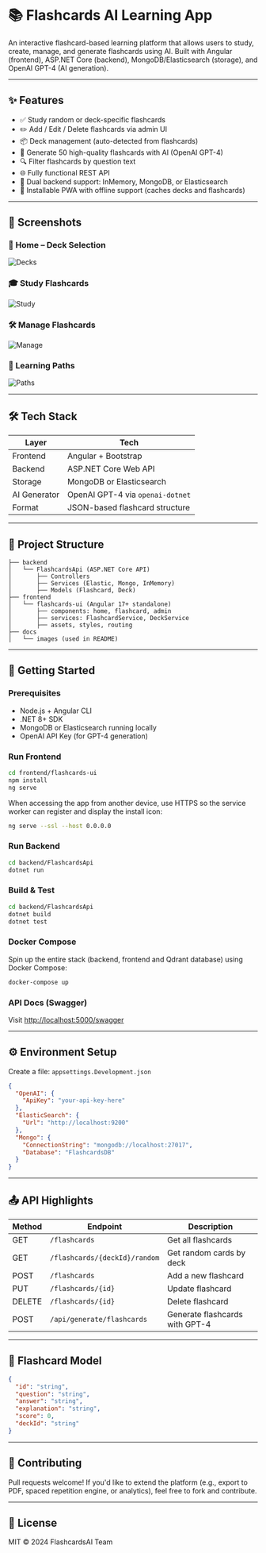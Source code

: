 # 📚 Flashcards AI Learning App

An interactive flashcard-based learning platform that allows users to study, create, manage, and generate flashcards using AI. Built with Angular (frontend), ASP.NET Core (backend), MongoDB/Elasticsearch (storage), and OpenAI GPT-4 (AI generation).

---

## ✨ Features

- ✅ Study random or deck-specific flashcards
- ✏️ Add / Edit / Delete flashcards via admin UI
- 📦 Deck management (auto-detected from flashcards)
- 🤖 Generate 50 high-quality flashcards with AI (OpenAI GPT-4)
- 🔍 Filter flashcards by question text
- 🌐 Fully functional REST API
- 💾 Dual backend support: InMemory, MongoDB, or Elasticsearch
- 📱 Installable PWA with offline support (caches decks and flashcards)

---

## 📸 Screenshots

### 🧠 Home – Deck Selection
![Decks](docs/images/home-decks.png)

### 🎓 Study Flashcards
![Study](docs/images/study-mode.png)

### 🛠️ Manage Flashcards
![Manage](docs/images/manage-flashcards.png)

### 🧭 Learning Paths
![Paths](docs/images/learning-paths.png)

---

## 🛠️ Tech Stack

| Layer         | Tech                                  |
|---------------|----------------------------------------|
| Frontend      | Angular + Bootstrap                    |
| Backend       | ASP.NET Core Web API                   |
| Storage       | MongoDB or Elasticsearch               |
| AI Generator  | OpenAI GPT-4 via `openai-dotnet`       |
| Format        | JSON-based flashcard structure         |

---

## 📂 Project Structure

```
├── backend
│   └── FlashcardsApi (ASP.NET Core API)
│       ├── Controllers
│       ├── Services (Elastic, Mongo, InMemory)
│       ├── Models (Flashcard, Deck)
├── frontend
│   └── flashcards-ui (Angular 17+ standalone)
│       ├── components: home, flashcard, admin
│       ├── services: FlashcardService, DeckService
│       ├── assets, styles, routing
├── docs
│   └── images (used in README)
```

---

## 🚀 Getting Started

### Prerequisites
- Node.js + Angular CLI
- .NET 8+ SDK
- MongoDB or Elasticsearch running locally
- OpenAI API Key (for GPT-4 generation)

### Run Frontend

```bash
cd frontend/flashcards-ui
npm install
ng serve
```

When accessing the app from another device, use HTTPS so the service worker can
register and display the install icon:

```bash
ng serve --ssl --host 0.0.0.0
```

### Run Backend

```bash
cd backend/FlashcardsApi
dotnet run
```

### Build & Test

```bash
cd backend/FlashcardsApi
dotnet build
dotnet test
```

### Docker Compose

Spin up the entire stack (backend, frontend and Qdrant database) using Docker Compose:

```bash
docker-compose up
```

### API Docs (Swagger)
Visit [http://localhost:5000/swagger](http://localhost:5000/swagger)

---

## ⚙️ Environment Setup

Create a file: `appsettings.Development.json`

```json
{
  "OpenAI": {
    "ApiKey": "your-api-key-here"
  },
  "ElasticSearch": {
    "Url": "http://localhost:9200"
  },
  "Mongo": {
    "ConnectionString": "mongodb://localhost:27017",
    "Database": "FlashcardsDB"
  }
}
```

---

## 📤 API Highlights

| Method | Endpoint                      | Description                        |
|--------|-------------------------------|------------------------------------|
| GET    | `/flashcards`                 | Get all flashcards                 |
| GET    | `/flashcards/{deckId}/random`| Get random cards by deck           |
| POST   | `/flashcards`                 | Add a new flashcard                |
| PUT    | `/flashcards/{id}`            | Update flashcard                   |
| DELETE | `/flashcards/{id}`            | Delete flashcard                   |
| POST   | `/api/generate/flashcards`   | Generate flashcards with GPT-4     |

---

## 🧠 Flashcard Model

```json
{
  "id": "string",
  "question": "string",
  "answer": "string",
  "explanation": "string",
  "score": 0,
  "deckId": "string"
}
```

---

## 🙌 Contributing

Pull requests welcome! If you'd like to extend the platform (e.g., export to PDF, spaced repetition engine, or analytics), feel free to fork and contribute.

---

## 📃 License

MIT © 2024 FlashcardsAI Team
